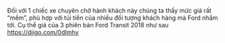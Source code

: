 Đối với 1 chiếc xe chuyên chở hành khách này chúng ta thấy mức giá rất “mềm”, phù hợp với túi tiền của nhiều đối tượng khách hàng mà Ford nhắm tới. Cụ thể giá của 3 phiên bản Ford Transit 2018 như sau
https://diigo.com/0dlmhy
